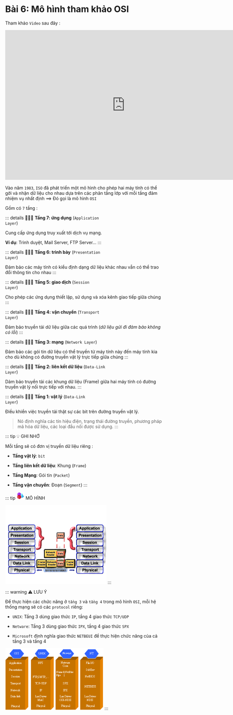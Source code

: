 # Bài 6: Mô hình tham khảo OSI

Tham khảo `Video` sau đây : 

<div class="videoZen">
  <iframe width="768" height="480" src="https://www.youtube.com/embed/QLVoI5tVnhU" title="YouTube video player" frameborder="0" allow="accelerometer; autoplay; clipboard-write; encrypted-media; gyroscope; picture-in-picture" allowfullscreen></iframe>
</div>


Vào năm `1983`, `ISO` đã phát triển một mô hình cho phép hai máy tính có thể gởi và nhận dữ liệu cho nhau dựa trên các phân tầng lớp với mỗi tầng đảm nhiệm vụ nhất định ==> Đó gọi là mô hình `OSI`

Gồm có `7` tầng : 

::: details 👩🏾‍💻 <b>Tầng 7: ứng dụng</b> (<code>Application Layer</code>)

Cung cấp ứng dụng truy xuất tới dịch vụ mạng. 

**Ví dụ**: Trình duyệt, Mail Server, FTP Server...
:::

::: details 👩🏾‍💻 <b>Tầng 6: trình bày</b> (<code>Presentation Layer</code>)

Đảm bảo các máy tính có kiểu định dạng dữ liệu khác nhau vẫn có thể trao đổi thông tin cho nhau
:::

::: details 👩🏾‍💻 <b>Tầng 5: giao dịch</b> (<code>Session Layer</code>)

Cho phép các ứng dụng thiết lập, sử dụng và xóa kênh giao tiếp giữa chúng 
:::

::: details 👩🏾‍💻 <b>Tầng 4: vận chuyển</b> (<code>Transport Layer</code>)

Đảm bảo truyền tải dữ liệu giữa các quá trình (*dữ liệu gửi đi đảm bảo không có lỗi*)
:::

::: details 👩🏾‍💻 <b>Tầng 3: mạng</b> (<code>Network Layer</code>)

Đảm bảo các gói tin dữ liệu có thể truyền từ máy tính này đến máy tính kia cho dù không có đường truyền vật lý trực tiếp giữa chúng
:::

::: details 👩🏾‍💻 <b>Tầng 2: liên kết dữ liệu</b> (<code>Data-Link Layer</code>)

Dảm bảo truyền tải các khung dữ liệu (Frame) giữa hai máy tính có đường truyền vật lý nối trực tiếp với nhau.
:::

::: details 👩🏾‍💻 <b>Tầng 1: vật lý</b> (<code>Data-Link Layer</code>)

Điều khiển việc truyền tải thật sự các bit trên đường truyền vật lý. 

> Nó định nghĩa các tín hiệu điện, trạng thái đường truyền, phương pháp mã hóa dữ liệu, các loại đầu nối được sử dụng.
:::


::: tip 💡 GHI NHỚ

Mỗi tầng sẽ có đơn vị truyền dữ liệu riêng : 

- **Tầng vật lý**: `bit`

- **Tầng liên kết dữ liệu**: Khung (`Frame`)

- **Tầng Mạng**: Gói tin (`Packet`)

- **Tầng vận chuyển**: Đoạn (`Segment`)
:::

::: tip <img src="https://raw.githubusercontent.com/Zenfection/Image/master/2021/08/02-22-22-32-icons8-object.png" width="25"> MÔ HÌNH

<img src="https://raw.githubusercontent.com/Zenfection/Image/master/2021/08/08-16-25-19-233894522_526540485293011_3540421432671892266_n-removebg-preview.png">
:::

::: warning ⚠️ LƯU Ý

Để thực hiện các chức năng ở `tầng 3` và `tầng 4` trong mô hình `OSI`, mỗi hệ thống mạng sẽ có các `protocol` riêng:

- `UNIX`: Tầng 3 dùng giao thức `IP`, tầng 4 giao thức `TCP/UDP`

- `Netware`: Tầng 3 dùng giao thức `IPX`, tầng 4 giao thức `SPX`

- `Microsoft` định nghĩa giao thức `NETBEUI` để thực hiện chức năng của cả tầng 3 và tầng 4

<img src="https://raw.githubusercontent.com/Zenfection/Image/master/2021/08/08-16-28-56-233564126_353404759786046_2065350492755766888_n-removebg-preview.png" width="315">
:::
